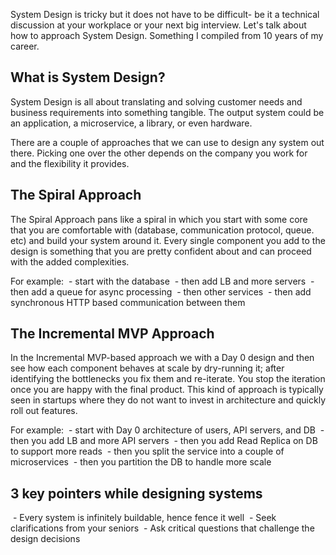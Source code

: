 System Design is tricky but it does not have to be difficult- be it a technical discussion at your workplace or your next big interview. Let's talk about how to approach System Design. Something I compiled from 10 years of my career.

## What is System Design?
System Design is all about translating and solving customer needs and business requirements into something tangible. The output system could be an application, a microservice, a library, or even hardware.

There are a couple of approaches that we can use to design any system out there. Picking one over the other depends on the company you work for and the flexibility it provides.

## The Spiral Approach

The Spiral Approach pans like a spiral in which you start with some core that you are comfortable with (database, communication protocol, queue. etc) and build your system around it. Every single component you add to the design is something that you are pretty confident about and can proceed with the added complexities.

For example:
 - start with the database
 - then add LB and more servers
 - then add a queue for async processing
 - then other services
 - then add synchronous HTTP based communication between them

## The Incremental MVP Approach

In the Incremental MVP-based approach we with a Day 0 design and then see how each component behaves at scale by dry-running it; after identifying the bottlenecks you fix them and re-iterate. You stop the iteration once you are happy with the final product. This kind of approach is typically seen in startups where they do not want to invest in architecture and quickly roll out features.

For example:
 - start with Day 0 architecture of users, API servers, and DB
 - then you add LB and more API servers
 - then you add Read Replica on DB to support more reads
 - then you split the service into a couple of microservices
 - then you partition the DB to handle more scale

## 3 key pointers while designing systems

 - Every system is infinitely buildable, hence fence it well
 - Seek clarifications from your seniors
 - Ask critical questions that challenge the design decisions